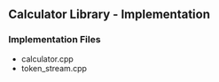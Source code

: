 ## Calculator Library - Implementation

### Implementation Files
* calculator.cpp
* token\_stream.cpp
